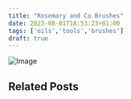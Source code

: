 ```yaml
---
title: "Rosemary and Co Brushes"
date: 2023-08-01T18:53:23+01:00
tags: ['oils','tools','brushes']
draft: true
---
```


![Image](//.png)

## Related Posts
[](/posts//)
